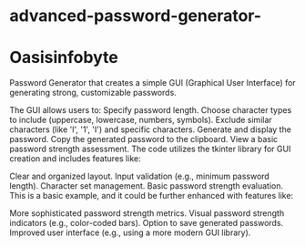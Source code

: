 # advanced-password-generator-
# Oasisinfobyte 

Password Generator that creates a simple GUI (Graphical User Interface) for generating strong, customizable passwords.

The GUI allows users to:
Specify password length.
Choose character types to include (uppercase, lowercase, numbers, symbols).
Exclude similar characters (like 'l', '1', 'I') and specific characters.
Generate and display the password.
Copy the generated password to the clipboard.
View a basic password strength assessment.
The code utilizes the tkinter library for GUI creation and includes features like:

Clear and organized layout.
Input validation (e.g., minimum password length).
Character set management.
Basic password strength evaluation.
This is a basic example, and it could be further enhanced with features like:

More sophisticated password strength metrics.
Visual password strength indicators (e.g., color-coded bars).
Option to save generated passwords.
Improved user interface (e.g., using a more modern GUI library).
